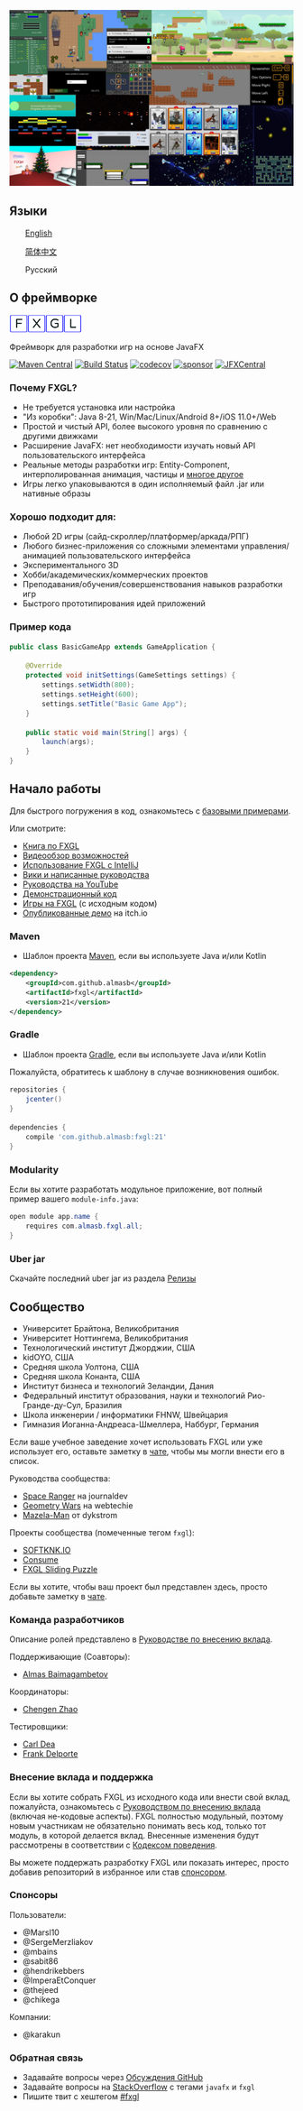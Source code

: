 ![promo](https://raw.githubusercontent.com/AlmasB/git-server/master/storage/images/fxgl_promo.jpg)

## Языки

&emsp;&emsp;[English](https://github.com/AlmasB/FXGL/blob/dev/README.md)

&emsp;&emsp;[简体中文](https://github.com/AlmasB/FXGL/blob/dev/README_CN.md)

&emsp;&emsp;Русский

## О фреймворке

<img src="https://raw.githubusercontent.com/AlmasB/git-server/master/storage/images/fxgl_logo.png" width="128" />

Фреймворк для разработки игр на основе JavaFX

[![Maven Central](https://img.shields.io/maven-central/v/com.github.almasb/fxgl.svg)]()
[![Build Status](https://github.com/AlmasB/FXGL/workflows/Java%20CI%20with%20Maven/badge.svg)](https://github.com/AlmasB/FXGL/actions)
[![codecov](https://codecov.io/gh/AlmasB/FXGL/branch/dev/graph/badge.svg)](https://codecov.io/gh/AlmasB/FXGL)
[![sponsor](https://img.shields.io/badge/sponsor-%241-brightgreen)](https://github.com/sponsors/AlmasB)
[![JFXCentral](https://img.shields.io/badge/Find_me_on-JFXCentral-blue?logo=googlechrome&logoColor=white)](https://www.jfx-central.com/libraries/fxgl)

### Почему FXGL?

* Не требуется установка или настройка
* "Из коробки": Java 8-21, Win/Mac/Linux/Android 8+/iOS 11.0+/Web
* Простой и чистый API, более высокого уровня по сравнению с другими движками
* Расширение JavaFX: нет необходимости изучать новый API пользовательского интерфейса
* Реальные методы разработки игр: Entity-Component, интерполированная анимация, частицы и [многое другое](https://github.com/AlmasB/FXGL/wiki/Core-Features)
* Игры легко упаковываются в один исполняемый файл .jar или нативные образы

### Хорошо подходит для:

* Любой 2D игры (сайд-скроллер/платформер/аркада/РПГ)
* Любого бизнес-приложения со сложными элементами управления/анимацией пользовательского интерфейса
* Экспериментального 3D
* Хобби/академических/коммерческих проектов
* Преподавания/обучения/совершенствования навыков разработки игр
* Быстрого прототипирования идей приложений

### Пример кода

```java
public class BasicGameApp extends GameApplication {

    @Override
    protected void initSettings(GameSettings settings) {
        settings.setWidth(800);
        settings.setHeight(600);
        settings.setTitle("Basic Game App");
    }

    public static void main(String[] args) {
        launch(args);
    }
}
```

## Начало работы

Для быстрого погружения в код, ознакомьтесь с [базовыми примерами](https://github.com/AlmasB/FXGL/tree/dev/fxgl-samples/src/main/java/basics).

Или смотрите:

* [Книга по FXGL](https://link.springer.com/book/10.1007/978-1-4842-8625-8?sap-outbound-id=3352BB472E8E602B4B29844F1A86CCC4374DDF6E)
* [Видеообзор возможностей](https://youtu.be/fuDQg7W0v4g)
* [Использование FXGL с IntelliJ](https://youtu.be/LhmlFC6KE2Q)
* [Вики и написанные руководства](https://github.com/AlmasB/FXGL/wiki)
* [Руководства на YouTube](https://www.youtube.com/playlist?list=PL4h6ypqTi3RTiTuAQFKE6xwflnPKyFuPp)
* [Демонстрационный код](fxgl-samples)
* [Игры на FXGL](https://github.com/AlmasB/FXGLGames) (с исходным кодом)
* [Опубликованные демо](https://fxgl.itch.io/) на itch.io

### Maven

* Шаблон проекта [Maven](https://github.com/AlmasB/FXGL-MavenGradle), если вы используете Java и/или Kotlin

```xml
<dependency>
    <groupId>com.github.almasb</groupId>
    <artifactId>fxgl</artifactId>
    <version>21</version>
</dependency>
```

### Gradle

* Шаблон проекта [Gradle](https://github.com/AlmasB/FXGL-MavenGradle), если вы используете Java и/или Kotlin

Пожалуйста, обратитесь к шаблону в случае возникновения ошибок.

```gradle
repositories {
    jcenter()
}

dependencies {
    compile 'com.github.almasb:fxgl:21'
}
```

### Modularity

Если вы хотите разработать модульное приложение, вот полный пример вашего `module-info.java`:

```java
open module app.name {
    requires com.almasb.fxgl.all;
}
```

### Uber jar

Скачайте последний uber jar из раздела [Релизы](https://github.com/AlmasB/FXGL/releases)

## Сообщество

* Университет Брайтона, Великобритания
* Университет Ноттингема, Великобритания
* Технологический институт Джорджии, США
* kidOYO, США
* Средняя школа Уолтона, США
* Средняя школа Конанта, США
* Институт бизнеса и технологий Зеландии, Дания
* Федеральный институт образования, науки и технологий Рио-Гранде-ду-Сул, Бразилия
* Школа инженерии / информатики FHNW, Швейцария
* Гимназия Иоганна-Андреаса-Шмеллера, Наббург, Германия

Если ваше учебное заведение хочет использовать FXGL или уже использует его, оставьте заметку в [чате](https://github.com/AlmasB/FXGL/discussions), чтобы мы могли внести его в список.

Руководства сообщества:

- [Space Ranger](https://www.journaldev.com/40219/space-rangers-game-java-fxgl) на journaldev
- [Geometry Wars](https://webtechie.be/post/2020-05-07-getting-started-with-fxgl/) на webtechie
- [Mazela-Man](https://dykstrom.github.io/mazela-man-web/home/) от dykstrom

Проекты сообщества (помеченные тегом `fxgl`): 

- [SOFTKNK.IO](https://github.com/softknk/softknk.io)
- [Consume](https://ergoscrit.itch.io/consume)
- [FXGL Sliding Puzzle](https://github.com/beryx/fxgl-sliding-puzzle)

Если вы хотите, чтобы ваш проект был представлен здесь, просто добавьте заметку в [чате](https://github.com/AlmasB/FXGL/discussions).

### Команда разработчиков

Описание ролей представлено в [Руководстве по внесению вклада](CONTRIBUTING.md).

Поддерживающие (Соавторы):

* [Almas Baimagambetov](https://github.com/AlmasB)

Координаторы:

* [Chengen Zhao](https://github.com/chengenzhao)

Тестировщики:

* [Carl Dea](https://github.com/carldea)
* [Frank Delporte](https://github.com/FDelporte)

### Внесение вклада и поддержка

Если вы хотите собрать FXGL из исходного кода или внести свой вклад,
пожалуйста, ознакомьтесь с [Руководством по внесению вклада](CONTRIBUTING.md) (включая не-кодовые аспекты).
FXGL полностью модульный, поэтому новым участникам не обязательно понимать весь код, только тот модуль, в которой делается вклад.
Внесенные изменения будут рассмотрены в соответствии с [Кодексом поведения](CODE_OF_CONDUCT.md).

Вы можете поддержать разработку FXGL или показать интерес, просто добавив репозиторий в избранное или став [спонсором](https://github.com/sponsors/AlmasB).

### Спонсоры

Пользователи:

* @Marsl10
* @SergeMerzliakov
* @mbains
* @sabit86
* @hendrikebbers
* @ImperaEtConquer
* @thejeed
* @chikega

Компании:

* @karakun

### Обратная связь

* Задавайте вопросы через [Обсуждения GitHub](https://github.com/AlmasB/FXGL/discussions) 
* Задавайте вопросы на [StackOverflow](https://stackoverflow.com/search?q=fxgl) с тегами `javafx` и `fxgl`
* Пишите твит с хештегом [#fxgl](https://twitter.com/search?src=typd&q=%23fxgl)
